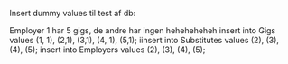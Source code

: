 Insert dummy values til test af db:

Employer 1 har 5 gigs, de andre har ingen heheheheheh
insert into Gigs values (1, 1), (2,1), (3,1), (4, 1), (5,1);
iinsert into Substitutes values (2), (3), (4), (5);
insert into Employers values (2), (3), (4), (5);
